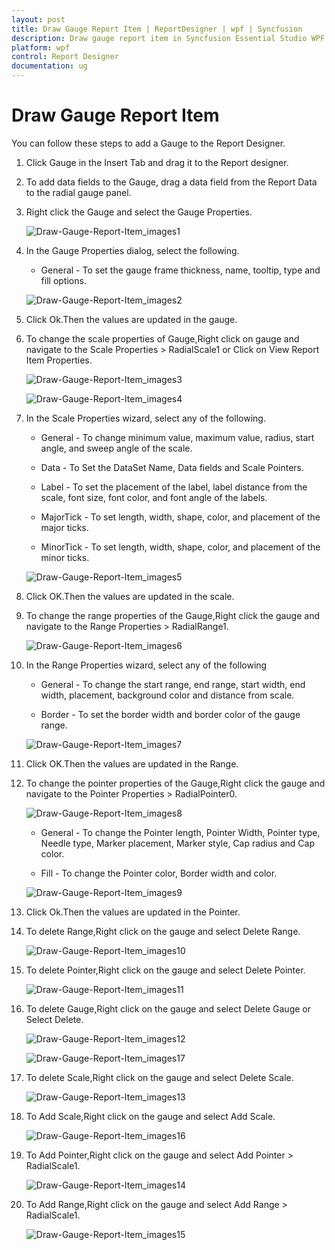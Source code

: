 ```yaml
---
layout: post
title: Draw Gauge Report Item | ReportDesigner | wpf | Syncfusion
description: Draw gauge report item in Syncfusion Essential Studio WPF ReportDesigner control, its elements, and more.
platform: wpf
control: Report Designer
documentation: ug
---
```


# Draw Gauge Report Item

You can follow these steps to add a Gauge to the Report Designer.

1. Click Gauge in the Insert Tab and drag it to the Report designer.

2. To add data fields to the Gauge, drag a data field from the Report Data to the radial gauge panel.

3. Right click the Gauge and select the Gauge Properties.

   ![Draw-Gauge-Report-Item_images1](Draw-Gauge-Report-Item_images/Draw-Gauge-Report-Item_img1.png)

4. In the Gauge Properties dialog, select the following.

   * General - To set the gauge frame thickness, name, tooltip, type and fill options.
   
   ![Draw-Gauge-Report-Item_images2](Draw-Gauge-Report-Item_images/Draw-Gauge-Report-Item_img2.png)
   
5. Click Ok.Then the values are updated in the gauge.

6. To change the scale properties of Gauge,Right click on gauge and navigate to the Scale Properties > RadialScale1 or Click on View Report Item Properties.

   ![Draw-Gauge-Report-Item_images3](Draw-Gauge-Report-Item_images/Draw-Gauge-Report-Item_img3.png)
   
   ![Draw-Gauge-Report-Item_images4](Draw-Gauge-Report-Item_images/Draw-Gauge-Report-Item_img4.png)

7. In the Scale Properties wizard, select any of the following.

   * General - To change minimum value, maximum value, radius, start angle, and sweep angle of the scale.
   
   * Data - To Set the DataSet Name, Data fields and Scale Pointers.

   * Label - To set the placement of the label, label distance from the scale, font size, font color, and font angle of the labels.

   * MajorTick - To set length, width, shape, color, and placement of the major ticks.

   * MinorTick - To set length, width, shape, color, and placement of the minor ticks.
   
   ![Draw-Gauge-Report-Item_images5](Draw-Gauge-Report-Item_images/Draw-Gauge-Report-Item_img5.png)
   
8. Click OK.Then the values are updated in the scale.

9. To change the range properties of the Gauge,Right click the gauge and navigate to the Range Properties > RadialRange1.

   ![Draw-Gauge-Report-Item_images6](Draw-Gauge-Report-Item_images/Draw-Gauge-Report-Item_img6.png)

10. In the Range Properties wizard, select any of the following

    * General - To change the start range, end range, start width, end width, placement, background color and distance from scale.

    * Border - To set the border width and border color of the gauge range.
	
	![Draw-Gauge-Report-Item_images7](Draw-Gauge-Report-Item_images/Draw-Gauge-Report-Item_img7.png)
	
11. Click OK.Then the values are updated in the Range.

12. To change the pointer properties of the Gauge,Right click the gauge and navigate to the Pointer Properties > RadialPointer0.

    ![Draw-Gauge-Report-Item_images8](Draw-Gauge-Report-Item_images/Draw-Gauge-Report-Item_img8.png)

    * General - To change the Pointer length, Pointer Width, Pointer type, Needle type, Marker placement, Marker style, Cap radius and Cap color.
	
	* Fill - To change the Pointer color, Border width and color.
	
	![Draw-Gauge-Report-Item_images9](Draw-Gauge-Report-Item_images/Draw-Gauge-Report-Item_img9.png)
	
13. Click Ok.Then the values are updated in the Pointer.

14. To delete Range,Right click on the gauge and select Delete Range.

    ![Draw-Gauge-Report-Item_images10](Draw-Gauge-Report-Item_images/Draw-Gauge-Report-Item_img10.png)

15. To delete Pointer,Right click on the gauge and select Delete Pointer.

    ![Draw-Gauge-Report-Item_images11](Draw-Gauge-Report-Item_images/Draw-Gauge-Report-Item_img11.png)

16. To delete Gauge,Right click on the gauge and select Delete Gauge or Select Delete.

    ![Draw-Gauge-Report-Item_images12](Draw-Gauge-Report-Item_images/Draw-Gauge-Report-Item_img12.png)
	
	![Draw-Gauge-Report-Item_images17](Draw-Gauge-Report-Item_images/Draw-Gauge-Report-Item_img17.png)

17. To delete Scale,Right click on the gauge and select Delete Scale.

    ![Draw-Gauge-Report-Item_images13](Draw-Gauge-Report-Item_images/Draw-Gauge-Report-Item_img13.png)

18. To Add Scale,Right click on the gauge and select Add Scale.

    ![Draw-Gauge-Report-Item_images16](Draw-Gauge-Report-Item_images/Draw-Gauge-Report-Item_img16.png)

19. To Add Pointer,Right click on the gauge and select Add Pointer > RadialScale1.

    ![Draw-Gauge-Report-Item_images14](Draw-Gauge-Report-Item_images/Draw-Gauge-Report-Item_img14.png)

20. To Add Range,Right click on the gauge and select Add Range > RadialScale1.

    ![Draw-Gauge-Report-Item_images15](Draw-Gauge-Report-Item_images/Draw-Gauge-Report-Item_img15.png)
